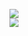 [![](https://img.shields.io/badge/Made%20With-Github%20Spray-lightgrey.svg?style=for-the-badge&logo=github)](https://github.com/Annihil/github-spray#23963)  
[![](https://i.imgur.com/2DrTn0Z.gif)](https://github.com/Annihil/github-spray)
